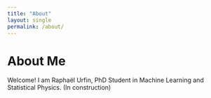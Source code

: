 ```yaml
---
title: "About"
layout: single
permalink: /about/
---
```


# About Me

Welcome! I am Raphaël Urfin, PhD Student in Machine Learning and Statistical Physics. (In construction)
